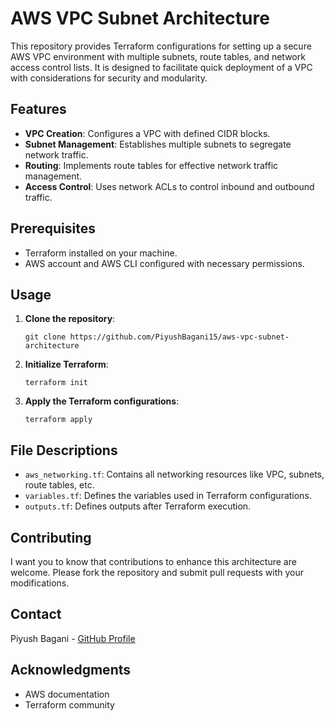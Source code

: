 #
# AWS VPC Subnet Architecture

This repository provides Terraform configurations for setting up a secure AWS VPC environment with multiple subnets, route tables, and network access control lists. It is designed to facilitate quick deployment of a VPC with considerations for security and modularity.

## Features
- **VPC Creation**: Configures a VPC with defined CIDR blocks.
- **Subnet Management**: Establishes multiple subnets to segregate network traffic.
- **Routing**: Implements route tables for effective network traffic management.
- **Access Control**: Uses network ACLs to control inbound and outbound traffic.

## Prerequisites
- Terraform installed on your machine.
- AWS account and AWS CLI configured with necessary permissions.

## Usage
1. **Clone the repository**:
   ```
   git clone https://github.com/PiyushBagani15/aws-vpc-subnet-architecture
   ```
2. **Initialize Terraform**:
   ```
   terraform init
   ```
3. **Apply the Terraform configurations**:
   ```
   terraform apply
   ```

## File Descriptions
- `aws_networking.tf`: Contains all networking resources like VPC, subnets, route tables, etc.
- `variables.tf`: Defines the variables used in Terraform configurations.
- `outputs.tf`: Defines outputs after Terraform execution.

## Contributing
I want you to know that contributions to enhance this architecture are welcome. Please fork the repository and submit pull requests with your modifications.

## Contact
Piyush Bagani - [GitHub Profile](https://github.com/PiyushBagani15)

## Acknowledgments
- AWS documentation
- Terraform community
